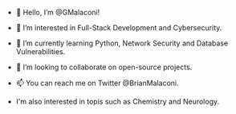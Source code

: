 - 👋 Hello, I’m @GMalaconi!
- 👀 I’m interested in Full-Stack Development and Cybersecurity.
- 🌱 I’m currently learning Python, Network Security and Database Vulnerabilities.
- 💞️ I’m looking to collaborate on open-source projects.
- 📫 You can reach me on Twitter @BrianMalaconi.

- I'm also interested in topis such as Chemistry and Neurology.
